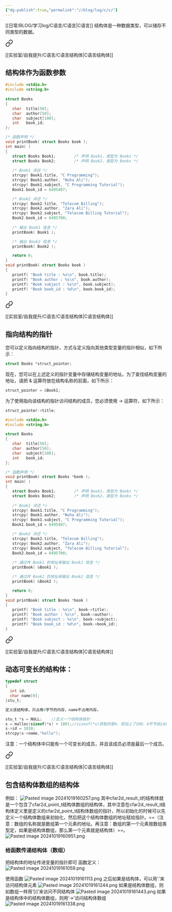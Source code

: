 ```yaml
---
{"dg-publish":true,"permalink":"//blog/log/c/c/"}
---
```


[[日常/BLOG/学习log/C语言/C语言\|C语言]]
结构体是一种数据类型，可以储存不同类型的数据。

<div class="transclusion internal-embed is-loaded"><a class="markdown-embed-link" href="//blog/log/c//" aria-label="Open link"><svg xmlns="http://www.w3.org/2000/svg" width="24" height="24" viewBox="0 0 24 24" fill="none" stroke="currentColor" stroke-width="2" stroke-linecap="round" stroke-linejoin="round" class="svg-icon lucide-link"><path d="M10 13a5 5 0 0 0 7.54.54l3-3a5 5 0 0 0-7.07-7.07l-1.72 1.71"></path><path d="M14 11a5 5 0 0 0-7.54-.54l-3 3a5 5 0 0 0 7.07 7.07l1.71-1.71"></path></svg></a><div class="markdown-embed">




[[实验室/自我提升/C语言/C语言结构体\|C语言结构体]]
## 结构体作为函数参数
~~~c
#include <stdio.h>
#include <string.h>
 
struct Books
{
   char  title[50];
   char  author[50];
   char  subject[100];
   int   book_id;
};

/* 函数声明 */
void printBook( struct Books book );
int main( )
{
   struct Books Book1;        /* 声明 Book1，类型为 Books */
   struct Books Book2;        /* 声明 Book2，类型为 Books */
 
   /* Book1 详述 */
   strcpy( Book1.title, "C Programming");
   strcpy( Book1.author, "Nuha Ali"); 
   strcpy( Book1.subject, "C Programming Tutorial");
   Book1.book_id = 6495407;

   /* Book2 详述 */
   strcpy( Book2.title, "Telecom Billing");
   strcpy( Book2.author, "Zara Ali");
   strcpy( Book2.subject, "Telecom Billing Tutorial");
   Book2.book_id = 6495700;
 
   /* 输出 Book1 信息 */
   printBook( Book1 );

   /* 输出 Book2 信息 */
   printBook( Book2 );

   return 0;
}
void printBook( struct Books book )
{
   printf( "Book title : %s\n", book.title);
   printf( "Book author : %s\n", book.author);
   printf( "Book subject : %s\n", book.subject);
   printf( "Book book_id : %d\n", book.book_id);
}
~~~

</div></div>




<div class="transclusion internal-embed is-loaded"><a class="markdown-embed-link" href="//blog/log/c//" aria-label="Open link"><svg xmlns="http://www.w3.org/2000/svg" width="24" height="24" viewBox="0 0 24 24" fill="none" stroke="currentColor" stroke-width="2" stroke-linecap="round" stroke-linejoin="round" class="svg-icon lucide-link"><path d="M10 13a5 5 0 0 0 7.54.54l3-3a5 5 0 0 0-7.07-7.07l-1.72 1.71"></path><path d="M14 11a5 5 0 0 0-7.54-.54l-3 3a5 5 0 0 0 7.07 7.07l1.71-1.71"></path></svg></a><div class="markdown-embed">




[[实验室/自我提升/C语言/C语言结构体\|C语言结构体]]
## 指向结构的指针

您可以定义指向结构的指针，方式与定义指向其他类型变量的指针相似，如下所示：
~~~c
struct Books *struct_pointer;
~~~
现在，您可以在上述定义的指针变量中存储结构变量的地址。为了查找结构变量的地址，请把 & 运算符放在结构名称的前面，如下所示：
~~~c
struct_pointer = &Book1;
~~~
为了使用指向该结构的指针访问结构的成员，您必须使用 -> 运算符，如下所示：
~~~c
struct_pointer->title;
~~~

~~~c
#include <stdio.h>
#include <string.h>
 
struct Books
{
   char  title[50];
   char  author[50];
   char  subject[100];
   int   book_id;
};

/* 函数声明 */
void printBook( struct Books *book );
int main( )
{
   struct Books Book1;        /* 声明 Book1，类型为 Books */
   struct Books Book2;        /* 声明 Book2，类型为 Books */
 
   /* Book1 详述 */
   strcpy( Book1.title, "C Programming");
   strcpy( Book1.author, "Nuha Ali"); 
   strcpy( Book1.subject, "C Programming Tutorial");
   Book1.book_id = 6495407;

   /* Book2 详述 */
   strcpy( Book2.title, "Telecom Billing");
   strcpy( Book2.author, "Zara Ali");
   strcpy( Book2.subject, "Telecom Billing Tutorial");
   Book2.book_id = 6495700;
 
   /* 通过传 Book1 的地址来输出 Book1 信息 */
   printBook( &Book1 );

   /* 通过传 Book2 的地址来输出 Book2 信息 */
   printBook( &Book2 );

   return 0;
}
void printBook( struct Books *book )
{
   printf( "Book title : %s\n", book->title);
   printf( "Book author : %s\n", book->author);
   printf( "Book subject : %s\n", book->subject);
   printf( "Book book_id : %d\n", book->book_id);
}
~~~

</div></div>




<div class="transclusion internal-embed is-loaded"><a class="markdown-embed-link" href="//blog/log/c//" aria-label="Open link"><svg xmlns="http://www.w3.org/2000/svg" width="24" height="24" viewBox="0 0 24 24" fill="none" stroke="currentColor" stroke-width="2" stroke-linecap="round" stroke-linejoin="round" class="svg-icon lucide-link"><path d="M10 13a5 5 0 0 0 7.54.54l3-3a5 5 0 0 0-7.07-7.07l-1.72 1.71"></path><path d="M14 11a5 5 0 0 0-7.54-.54l-3 3a5 5 0 0 0 7.07 7.07l1.71-1.71"></path></svg></a><div class="markdown-embed">




[[实验室/自我提升/C语言/C语言结构体\|C语言结构体]]
## 动态可变长的结构体：
~~~c
typedef struct
{
  int id;
  char name[0];
}stu_t;

定义该结构体，只占用4字节的内存，name不占用内存。

stu_t *s = NULL;    //定义一个结构体指针
s = malloc(sizeof(*s) + 100);//sizeof(*s)获取的是4，但加上了100，4字节给id成员使用，100字节是属于name成员的
s->id = 1010;
strcpy(s->name,"hello");
~~~
注意：一个结构体中只能有一个可变长的成员，并且该成员必须是最后一个成员。

</div></div>



<div class="transclusion internal-embed is-loaded"><a class="markdown-embed-link" href="//blog/log/c//" aria-label="Open link"><svg xmlns="http://www.w3.org/2000/svg" width="24" height="24" viewBox="0 0 24 24" fill="none" stroke="currentColor" stroke-width="2" stroke-linecap="round" stroke-linejoin="round" class="svg-icon lucide-link"><path d="M10 13a5 5 0 0 0 7.54.54l3-3a5 5 0 0 0-7.07-7.07l-1.72 1.71"></path><path d="M14 11a5 5 0 0 0-7.54-.54l-3 3a5 5 0 0 0 7.07 7.07l1.71-1.71"></path></svg></a><div class="markdown-embed">




[[实验室/自我提升/C语言/C语言结构体\|C语言结构体]]
## 包含结构体数组的结构体
例如：
![Pasted image 20241019160257.png](/img/user/Pasted%20image%2020241019160257.png)
其中cfar2d_result_t的结构体就是一个包含了cfar2d_point_t结构体数组的结构体，其中注意在cfar2d_result_t结构体定义里是定义的cfar2d_point_t结构体数组的指针，所以初始化的时候可以先定义一个结构体数组来初始化，然后把这个结构体数组的地址赋给指针。==（注意：数组的名称就是数组第一个元素的地址。再注意：数组的第一个元素按数组类型定，如果是结构体数组，那么第一个元素就是结构体）==。
![Pasted image 20241019160951.png](/img/user/Pasted%20image%2020241019160951.png)
### 给函数传递结构体（数组）
把结构体的地址传进变量的指针即可
函数定义：
![Pasted image 20241019161059.png](/img/user/Pasted%20image%2020241019161059.png)

使用函数
![Pasted image 20241019161113.png](/img/user/Pasted%20image%2020241019161113.png)
之后如果是结构体，可以用‘.’来访问结构体元素
![Pasted image 20241019161244.png](/img/user/Pasted%20image%2020241019161244.png)
如果是结构体数组，则如数组一样用‘[i]’来访问不同结构体
![Pasted image 20241019161443.png](/img/user/Pasted%20image%2020241019161443.png)
如果是结构体中的结构体数组，则用‘->’访问结构体数组
![Pasted image 20241019161338.png](/img/user/Pasted%20image%2020241019161338.png)



</div></div>
